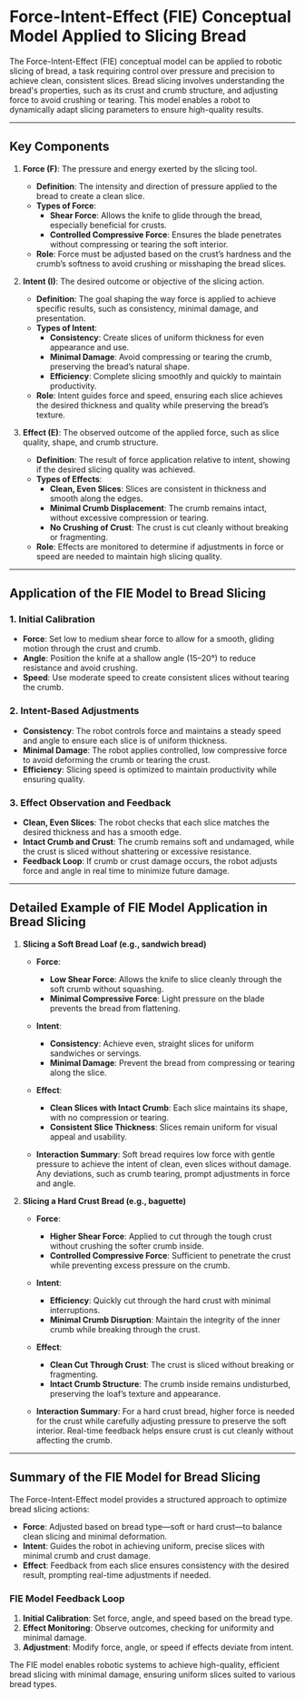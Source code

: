# Force-Intent-Effect (FIE) Conceptual Model Applied to Slicing Bread

The Force-Intent-Effect (FIE) conceptual model can be applied to robotic slicing of bread, a task requiring control over pressure and precision to achieve clean, consistent slices. Bread slicing involves understanding the bread's properties, such as its crust and crumb structure, and adjusting force to avoid crushing or tearing. This model enables a robot to dynamically adapt slicing parameters to ensure high-quality results.

---

## Key Components

1. **Force (F)**: The pressure and energy exerted by the slicing tool.
   - **Definition**: The intensity and direction of pressure applied to the bread to create a clean slice.
   - **Types of Force**:
     - **Shear Force**: Allows the knife to glide through the bread, especially beneficial for crusts.
     - **Controlled Compressive Force**: Ensures the blade penetrates without compressing or tearing the soft interior.
   - **Role**: Force must be adjusted based on the crust’s hardness and the crumb’s softness to avoid crushing or misshaping the bread slices.

2. **Intent (I)**: The desired outcome or objective of the slicing action.
   - **Definition**: The goal shaping the way force is applied to achieve specific results, such as consistency, minimal damage, and presentation.
   - **Types of Intent**:
     - **Consistency**: Create slices of uniform thickness for even appearance and use.
     - **Minimal Damage**: Avoid compressing or tearing the crumb, preserving the bread’s natural shape.
     - **Efficiency**: Complete slicing smoothly and quickly to maintain productivity.
   - **Role**: Intent guides force and speed, ensuring each slice achieves the desired thickness and quality while preserving the bread’s texture.

3. **Effect (E)**: The observed outcome of the applied force, such as slice quality, shape, and crumb structure.
   - **Definition**: The result of force application relative to intent, showing if the desired slicing quality was achieved.
   - **Types of Effects**:
     - **Clean, Even Slices**: Slices are consistent in thickness and smooth along the edges.
     - **Minimal Crumb Displacement**: The crumb remains intact, without excessive compression or tearing.
     - **No Crushing of Crust**: The crust is cut cleanly without breaking or fragmenting.
   - **Role**: Effects are monitored to determine if adjustments in force or speed are needed to maintain high slicing quality.

---

## Application of the FIE Model to Bread Slicing

### 1. **Initial Calibration**

   - **Force**: Set low to medium shear force to allow for a smooth, gliding motion through the crust and crumb.
   - **Angle**: Position the knife at a shallow angle (15–20°) to reduce resistance and avoid crushing.
   - **Speed**: Use moderate speed to create consistent slices without tearing the crumb.

### 2. **Intent-Based Adjustments**

   - **Consistency**: The robot controls force and maintains a steady speed and angle to ensure each slice is of uniform thickness.
   - **Minimal Damage**: The robot applies controlled, low compressive force to avoid deforming the crumb or tearing the crust.
   - **Efficiency**: Slicing speed is optimized to maintain productivity while ensuring quality.

### 3. **Effect Observation and Feedback**

   - **Clean, Even Slices**: The robot checks that each slice matches the desired thickness and has a smooth edge.
   - **Intact Crumb and Crust**: The crumb remains soft and undamaged, while the crust is sliced without shattering or excessive resistance.
   - **Feedback Loop**: If crumb or crust damage occurs, the robot adjusts force and angle in real time to minimize future damage.

---

## Detailed Example of FIE Model Application in Bread Slicing

1. **Slicing a Soft Bread Loaf (e.g., sandwich bread)**

   - **Force**:
     - **Low Shear Force**: Allows the knife to slice cleanly through the soft crumb without squashing.
     - **Minimal Compressive Force**: Light pressure on the blade prevents the bread from flattening.

   - **Intent**:
     - **Consistency**: Achieve even, straight slices for uniform sandwiches or servings.
     - **Minimal Damage**: Prevent the bread from compressing or tearing along the slice.

   - **Effect**:
     - **Clean Slices with Intact Crumb**: Each slice maintains its shape, with no compression or tearing.
     - **Consistent Slice Thickness**: Slices remain uniform for visual appeal and usability.

   - **Interaction Summary**: Soft bread requires low force with gentle pressure to achieve the intent of clean, even slices without damage. Any deviations, such as crumb tearing, prompt adjustments in force and angle.

2. **Slicing a Hard Crust Bread (e.g., baguette)**

   - **Force**:
     - **Higher Shear Force**: Applied to cut through the tough crust without crushing the softer crumb inside.
     - **Controlled Compressive Force**: Sufficient to penetrate the crust while preventing excess pressure on the crumb.

   - **Intent**:
     - **Efficiency**: Quickly cut through the hard crust with minimal interruptions.
     - **Minimal Crumb Disruption**: Maintain the integrity of the inner crumb while breaking through the crust.

   - **Effect**:
     - **Clean Cut Through Crust**: The crust is sliced without breaking or fragmenting.
     - **Intact Crumb Structure**: The crumb inside remains undisturbed, preserving the loaf’s texture and appearance.

   - **Interaction Summary**: For a hard crust bread, higher force is needed for the crust while carefully adjusting pressure to preserve the soft interior. Real-time feedback helps ensure crust is cut cleanly without affecting the crumb.

---

## Summary of the FIE Model for Bread Slicing

The Force-Intent-Effect model provides a structured approach to optimize bread slicing actions:

- **Force**: Adjusted based on bread type—soft or hard crust—to balance clean slicing and minimal deformation.
- **Intent**: Guides the robot in achieving uniform, precise slices with minimal crumb and crust damage.
- **Effect**: Feedback from each slice ensures consistency with the desired result, prompting real-time adjustments if needed.

### FIE Model Feedback Loop

1. **Initial Calibration**: Set force, angle, and speed based on the bread type.
2. **Effect Monitoring**: Observe outcomes, checking for uniformity and minimal damage.
3. **Adjustment**: Modify force, angle, or speed if effects deviate from intent.

The FIE model enables robotic systems to achieve high-quality, efficient bread slicing with minimal damage, ensuring uniform slices suited to various bread types.
